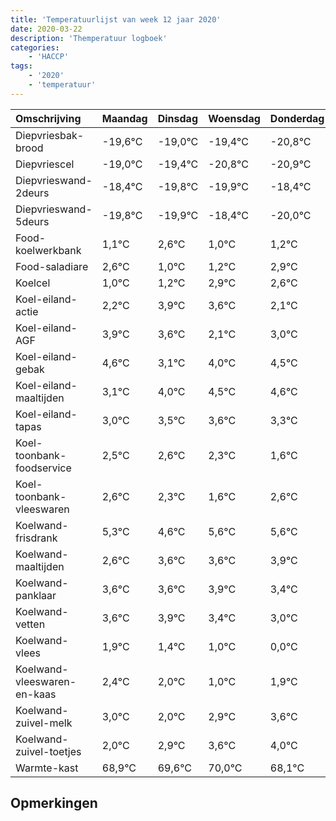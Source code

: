 ```yaml
---
title: 'Temperatuurlijst van week 12 jaar 2020'
date: 2020-03-22
description: 'Themperatuur logboek'
categories:
    - 'HACCP'
tags:
    - '2020'
    - 'temperatuur'
---
```

|Omschrijving|Maandag|Dinsdag|Woensdag|Donderdag|Vrijdag|Zaterdag|Zondag|
|:---|:---|:---|:---|:---|:---|:---|:---|
|Diepvriesbak-brood|-19,6°C|-19,0°C|-19,4°C|-20,8°C|-20,9°C|-19,4°C|-21,0°C|
|Diepvriescel|-19,0°C|-19,4°C|-20,8°C|-20,9°C|-19,4°C|-21,0°C|-20,8°C|
|Diepvrieswand-2deurs|-18,4°C|-19,8°C|-19,9°C|-18,4°C|-20,0°C|-19,8°C|-18,1°C|
|Diepvrieswand-5deurs|-19,8°C|-19,9°C|-18,4°C|-20,0°C|-19,8°C|-18,1°C|-18,4°C|
|Food-koelwerkbank|1,1°C|2,6°C|1,0°C|1,2°C|2,9°C|2,6°C|1,1°C|
|Food-saladiare|2,6°C|1,0°C|1,2°C|2,9°C|2,6°C|1,1°C|2,0°C|
|Koelcel|1,0°C|1,2°C|2,9°C|2,6°C|1,1°C|2,0°C|2,5°C|
|Koel-eiland-actie|2,2°C|3,9°C|3,6°C|2,1°C|3,0°C|3,5°C|3,6°C|
|Koel-eiland-AGF|3,9°C|3,6°C|2,1°C|3,0°C|3,5°C|3,6°C|3,3°C|
|Koel-eiland-gebak|4,6°C|3,1°C|4,0°C|4,5°C|4,6°C|4,3°C|3,6°C|
|Koel-eiland-maaltijden|3,1°C|4,0°C|4,5°C|4,6°C|4,3°C|3,6°C|4,6°C|
|Koel-eiland-tapas|3,0°C|3,5°C|3,6°C|3,3°C|2,6°C|3,6°C|3,6°C|
|Koel-toonbank-foodservice|2,5°C|2,6°C|2,3°C|1,6°C|2,6°C|2,6°C|2,9°C|
|Koel-toonbank-vleeswaren|2,6°C|2,3°C|1,6°C|2,6°C|2,6°C|2,9°C|2,4°C|
|Koelwand-frisdrank|5,3°C|4,6°C|5,6°C|5,6°C|5,9°C|5,4°C|5,0°C|
|Koelwand-maaltijden|2,6°C|3,6°C|3,6°C|3,9°C|3,4°C|3,0°C|2,0°C|
|Koelwand-panklaar|3,6°C|3,6°C|3,9°C|3,4°C|3,0°C|2,0°C|2,9°C|
|Koelwand-vetten|3,6°C|3,9°C|3,4°C|3,0°C|2,0°C|2,9°C|3,6°C|
|Koelwand-vlees|1,9°C|1,4°C|1,0°C|0,0°C|0,9°C|1,6°C|2,0°C|
|Koelwand-vleeswaren-en-kaas|2,4°C|2,0°C|1,0°C|1,9°C|2,6°C|3,0°C|1,1°C|
|Koelwand-zuivel-melk|3,0°C|2,0°C|2,9°C|3,6°C|4,0°C|2,1°C|2,1°C|
|Koelwand-zuivel-toetjes|2,0°C|2,9°C|3,6°C|4,0°C|2,1°C|2,1°C|4,0°C|
|Warmte-kast|68,9°C|69,6°C|70,0°C|68,1°C|68,1°C|70,0°C|69,6°C|

## Opmerkingen



